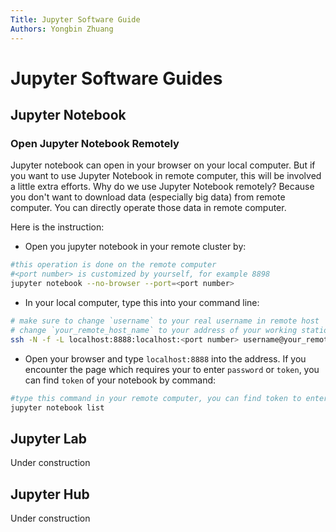 ```yaml
---
Title: Jupyter Software Guide
Authors: Yongbin Zhuang 
---
```




# Jupyter Software Guides

## Jupyter Notebook

### Open Jupyter Notebook Remotely

Jupyter notebook can open in your browser on your local computer. But if you want to use Jupyter Notebook in remote computer, this will be involved a little extra efforts. Why do we use Jupyter Notebook remotely? Because you don't want to download data (especially big data) from remote computer. You can directly operate those data in remote computer.

Here is the instruction:

- Open you jupyter notebook in your remote cluster by:

```bash
#this operation is done on the remote computer
#<port number> is customized by yourself, for example 8898
jupyter notebook --no-browser --port=<port number>
```

- In your local computer, type this into your command line:

```bash
# make sure to change `username` to your real username in remote host
# change `your_remote_host_name` to your address of your working station
ssh -N -f -L localhost:8888:localhost:<port number> username@your_remote_host_name
```

- Open your browser and type `localhost:8888` into the address. If you encounter the page which requires your to enter `password` or `token`, you can find `token` of your notebook by command:

```bash
#type this command in your remote computer, you can find token to enter remote notebook
jupyter notebook list
```



## Jupyter Lab

Under construction

## Jupyter Hub

Under construction